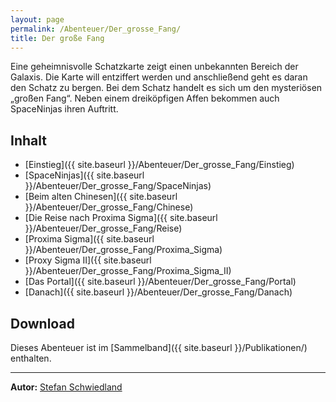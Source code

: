 ```yaml
---
layout: page
permalink: /Abenteuer/Der_grosse_Fang/
title: Der große Fang
---
```




Eine geheimnisvolle Schatzkarte zeigt einen unbekannten Bereich der Galaxis. Die Karte will entziffert werden und anschließend geht es daran den Schatz zu bergen. Bei dem Schatz handelt es sich um den mysteriösen „großen Fang“. Neben einem dreiköpfigen Affen bekommen auch SpaceNinjas ihren Auftritt.

## Inhalt

- [Einstieg]({{ site.baseurl }}/Abenteuer/Der_grosse_Fang/Einstieg)
- [SpaceNinjas]({{ site.baseurl }}/Abenteuer/Der_grosse_Fang/SpaceNinjas)
- [Beim alten Chinesen]({{ site.baseurl }}/Abenteuer/Der_grosse_Fang/Chinese)
- [Die Reise nach Proxima Sigma]({{ site.baseurl }}/Abenteuer/Der_grosse_Fang/Reise)
- [Proxima Sigma]({{ site.baseurl }}/Abenteuer/Der_grosse_Fang/Proxima_Sigma)
- [Proxy Sigma II]({{ site.baseurl }}/Abenteuer/Der_grosse_Fang/Proxima_Sigma_II)
- [Das Portal]({{ site.baseurl }}/Abenteuer/Der_grosse_Fang/Portal)
- [Danach]({{ site.baseurl }}/Abenteuer/Der_grosse_Fang/Danach)

## Download

Dieses Abenteuer ist im [Sammelband]({{ site.baseurl }}/Publikationen/) enthalten.

***

**Autor:** [Stefan Schwiedland](http://www.u-n-f-u-g.de/)
